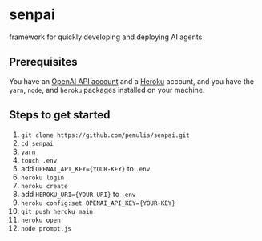 # senpai
framework for quickly developing and deploying AI agents

## Prerequisites

You have an [OpenAI API account](https://openai.com/blog/openai-api) and a [Heroku](https://signup.heroku.com/) account, and you have the `yarn`, `node`, and `heroku` packages installed on your machine.

## Steps to get started

1. `git clone https://github.com/pemulis/senpai.git`
2. `cd senpai`
3. `yarn`
4. `touch .env`
5. add `OPENAI_API_KEY={YOUR-KEY}` to `.env`
4. `heroku login`
5. `heroku create`
6. add `HEROKU_URI={YOUR-URI}` to `.env`
7. `heroku config:set OPENAI_API_KEY={YOUR-KEY}`
8. `git push heroku main`
9. `heroku open`
10. `node prompt.js`